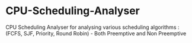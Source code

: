 # CPU-Scheduling-Analyser
CPU Scheduling Analyser for analysing various scheduling algorithms : (FCFS, SJF, Priority, Round Robin) - Both Preemptive and Non Preemptive
